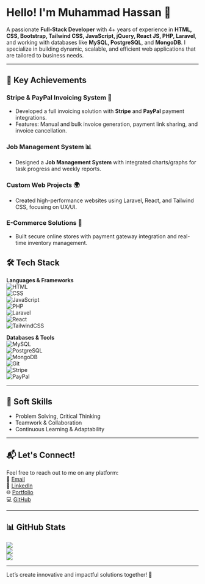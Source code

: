 # Hello! I'm Muhammad Hassan 👋

A passionate **Full-Stack Developer** with 4+ years of experience in **HTML, CSS, Bootstrap, Tailwind CSS, JavaScript, jQuery, React JS, PHP, Laravel**, and working with databases like **MySQL, PostgreSQL**, and **MongoDB**. I specialize in building dynamic, scalable, and efficient web applications that are tailored to business needs.

---

## 💼 Key Achievements

### Stripe & PayPal Invoicing System 🚀
- Developed a full invoicing solution with **Stripe** and **PayPal** payment integrations.  
- Features: Manual and bulk invoice generation, payment link sharing, and invoice cancellation.

### Job Management System 📊
- Designed a **Job Management System** with integrated charts/graphs for task progress and weekly reports.

### Custom Web Projects 🌍
- Created high-performance websites using Laravel, React, and Tailwind CSS, focusing on UX/UI.

### E-Commerce Solutions 🛒
- Built secure online stores with payment gateway integration and real-time inventory management.

## 🛠️ Tech Stack

**Languages & Frameworks**  
![HTML](https://img.shields.io/badge/HTML-%23E34F26.svg?style=flat-square&logo=html5&logoColor=white)  
![CSS](https://img.shields.io/badge/CSS-%231572B6.svg?style=flat-square&logo=css3&logoColor=white)  
![JavaScript](https://img.shields.io/badge/JavaScript-%23F7DF1E.svg?style=flat-square&logo=javascript&logoColor=black)  
![PHP](https://img.shields.io/badge/PHP-%23777BB4.svg?style=flat-square&logo=php&logoColor=white)  
![Laravel](https://img.shields.io/badge/Laravel-%23FF2D20.svg?style=flat-square&logo=laravel&logoColor=white)  
![React](https://img.shields.io/badge/React-%2361DAFB.svg?style=flat-square&logo=react&logoColor=black)  
![TailwindCSS](https://img.shields.io/badge/TailwindCSS-%2338B2AC.svg?style=flat-square&logo=tailwind-css&logoColor=white)

**Databases & Tools**  
![MySQL](https://img.shields.io/badge/MySQL-%2300f.svg?style=flat-square&logo=mysql&logoColor=white)  
![PostgreSQL](https://img.shields.io/badge/PostgreSQL-%23316192.svg?style=flat-square&logo=postgresql&logoColor=white)  
![MongoDB](https://img.shields.io/badge/MongoDB-%2347A248.svg?style=flat-square&logo=mongodb&logoColor=white)  
![Git](https://img.shields.io/badge/Git-%23F05032.svg?style=flat-square&logo=git&logoColor=white)  
![Stripe](https://img.shields.io/badge/Stripe-%23E1EFFF.svg?style=flat-square&logo=stripe&logoColor=blue)  
![PayPal](https://img.shields.io/badge/PayPal-%230073CF.svg?style=flat-square&logo=paypal&logoColor=white)

---

## 🌟 Soft Skills  
- Problem Solving, Critical Thinking  
- Teamwork & Collaboration  
- Continuous Learning & Adaptability

---

## 📬 Let's Connect!

Feel free to reach out to me on any platform:  
📧 [Email](mailto:hassan.codeflex@gmail.com)  
💼 [LinkedIn](https://www.linkedin.com/in/muhammad-hassan-104993302/)  
🌐 [Portfolio](http://hassan.codeflex.org)  
💻 [GitHub](https://github.com/MuhammadHassandeveloper)

---

## 📊 GitHub Stats

![](https://github-readme-stats.vercel.app/api?username=MuhammadHassandeveloper&theme=vue-dark&hide_border=false&include_all_commits=true&count_private=true)  
![](https://github-readme-streak-stats.herokuapp.com/?user=MuhammadHassandeveloper&theme=vue-dark&hide_border=false)  
![](https://github-readme-stats.vercel.app/api/top-langs/?username=MuhammadHassandeveloper&theme=vue-dark&hide_border=false&include_all_commits=true&count_private=true&layout=compact)

---

Let’s create innovative and impactful solutions together! 🚀
